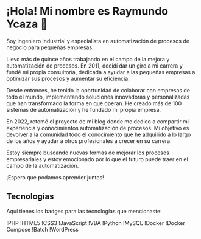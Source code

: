 # ¡Hola! Mi nombre es Raymundo Ycaza 👋

Soy ingeniero industrial y especialista en automatización de procesos de negocio para pequeñas empresas.

Llevo más de quince años trabajando en el campo de la mejora y automatización de procesos. En 2011, decidí dar un giro a mi carrera y fundé mi propia consultoría, dedicada a ayudar a las pequeñas empresas a optimizar sus procesos y aumentar su eficiencia.

Desde entonces, he tenido la oportunidad de colaborar con empresas de todo el mundo, implementando soluciones innovadoras y personalizadas que han transformado la forma en que operan. He creado más de 100 sistemas de automatización y he fundado mi propia empresa.

En 2022, retomé el proyecto de mi blog donde me dedico a compartir mi experiencia y conocimientos automatización de procesos. Mi objetivo es devolver a la comunidad todo el conocimiento que he adquirido a lo largo de los años y ayudar a otros profesionales a crecer en su carrera.

Estoy siempre buscando nuevas formas de mejorar los procesos empresariales y estoy emocionado por lo que el futuro puede traer en el campo de la automatización. 

¡Espero que podamos aprender juntos!

## Tecnologías
Aquí tienes los badges para las tecnologías que mencionaste:

!PHP
!HTML5
!CSS3
!JavaScript
!VBA
!Python
!MySQL
!Docker
!Docker Compose
!Batch
!WordPress
